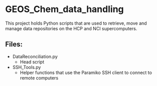 # GEOS_Chem_data_handling

This project holds Python scripts that are used to retrieve, move and manage data repositories on the HCP and NCI supercomputers.

## Files:
- DataReconciliation.py
  - Head script
- SSH_Tools.py
  - Helper functions that use the Paramiko SSH client to connect to remote computers
